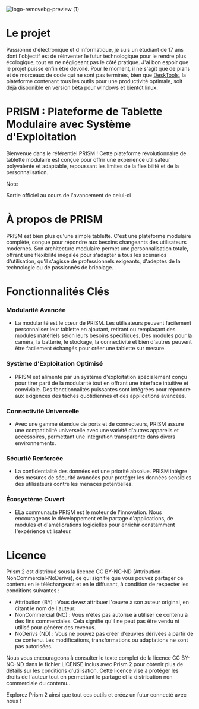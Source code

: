 ![logo-removebg-preview (1)](https://github.com/hugodev-teck/Prism/assets/84953759/a7c18f4c-e080-4b52-9e7d-35d790b7632c)
# Le projet
Passionné d'électronique et d'informatique, je suis un étudiant de 17 ans dont l'objectif est de réinventer le futur technologique pour le rendre plus écologique, tout en ne négligeant pas le côté pratique. J'ai bon espoir que le projet puisse enfin être dévoilé. Pour le moment, il ne s'agit que de plans et de morceaux de code qui ne sont pas terminés, bien que [DeskTools](https://live-prism.web.app/), la plateforme contenant tous les outils pour une productivité optimale, soit déjà disponible en version bêta pour windows et bientôt linux.

# PRISM : Plateforme de Tablette Modulaire avec Système d'Exploitation
Bienvenue dans le référentiel PRISM ! Cette plateforme révolutionnaire de tablette modulaire est conçue pour offrir une expérience utilisateur polyvalente et adaptable, repoussant les limites de la flexibilité et de la personnalisation.

> [!NOTE]
> Sortie officiel au cours de l'avancement de celui-ci 

# À propos de PRISM
PRISM est bien plus qu'une simple tablette. C'est une plateforme modulaire complète, conçue pour répondre aux besoins changeants des utilisateurs modernes. Son architecture modulaire permet une personnalisation totale, offrant une flexibilité inégalée pour s'adapter à tous les scénarios d'utilisation, qu'il s'agisse de professionnels exigeants, d'adeptes de la technologie ou de passionnés de bricolage.

# Fonctionnalités Clés
### Modularité Avancée
* La modularité est le cœur de PRISM. Les utilisateurs peuvent facilement personnaliser leur tablette en ajoutant, retirant ou remplaçant des modules matériels selon leurs besoins spécifiques. Des modules pour la caméra, la batterie, le stockage, la connectivité et bien     d'autres peuvent être facilement échangés pour créer une tablette sur mesure.
### Système d'Exploitation Optimisé
* PRISM est alimenté par un système d'exploitation spécialement conçu pour tirer parti de la modularité tout en offrant une interface intuitive et conviviale. Des fonctionnalités puissantes sont intégrées pour répondre aux exigences des tâches quotidiennes et des applications avancées.
### Connectivité Universelle
* Avec une gamme étendue de ports et de connecteurs, PRISM assure une compatibilité universelle avec une variété d'autres appareils et accessoires, permettant une intégration transparente dans divers environnements.
### Sécurité Renforcée
* La confidentialité des données est une priorité absolue. PRISM intègre des mesures de sécurité avancées pour protéger les données sensibles des utilisateurs contre les menaces potentielles.
### Écosystème Ouvert
* ÉLa communauté PRISM est le moteur de l'innovation. Nous encourageons le développement et le partage d'applications, de modules et d'améliorations logicielles pour enrichir constamment l'expérience utilisateur.

# Licence
Prism 2 est distribué sous la licence CC BY-NC-ND (Attribution-NonCommercial-NoDerivs), ce qui signifie que vous pouvez partager ce contenu en le téléchargeant et en le diffusant, à condition de respecter les conditions suivantes :

* Attribution (BY) : Vous devez attribuer l'œuvre à son auteur original, en citant le nom de l'auteur.
* NonCommercial (NC) : Vous n'êtes pas autorisé à utiliser ce contenu à des fins commerciales. Cela signifie qu'il ne peut pas être vendu ni utilisé pour générer des revenus.
* NoDerivs (ND) : Vous ne pouvez pas créer d'œuvres dérivées à partir de ce contenu. Les modifications, transformations ou adaptations ne sont pas autorisées.

Nous vous encourageons à consulter le texte complet de la licence CC BY-NC-ND dans le fichier LICENSE inclus avec Prism 2 pour obtenir plus de détails sur les conditions d'utilisation. Cette licence vise à protéger les droits de l'auteur tout en permettant le partage et la distribution non commerciale du contenu..

Explorez Prism 2 ainsi que tout ces outils et créez un futur connecté avec nous !

